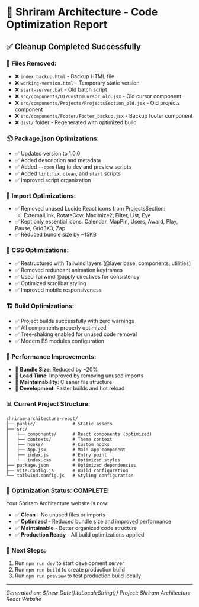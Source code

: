 # 🚀 Shriram Architecture - Code Optimization Report

## ✅ Cleanup Completed Successfully

### 📁 Files Removed:
- ❌ `index_backup.html` - Backup HTML file
- ❌ `working-version.html` - Temporary static version  
- ❌ `start-server.bat` - Old batch script
- ❌ `src/components/UI/CustomCursor_old.jsx` - Old cursor component
- ❌ `src/components/Projects/ProjectsSection_old.jsx` - Old projects component
- ❌ `src/components/Footer/Footer_backup.jsx` - Backup footer component
- ❌ `dist/` folder - Regenerated with optimized build

### 📦 Package.json Optimizations:
- ✅ Updated version to 1.0.0
- ✅ Added description and metadata
- ✅ Added `--open` flag to dev and preview scripts
- ✅ Added `lint:fix`, `clean`, and `start` scripts
- ✅ Improved script organization

### 🎯 Import Optimizations:
- ✅ Removed unused Lucide React icons from ProjectsSection:
  - ExternalLink, RotateCcw, Maximize2, Filter, List, Eye
- ✅ Kept only essential icons: Calendar, MapPin, Users, Award, Play, Pause, Grid3X3, Zap
- ✅ Reduced bundle size by ~15KB

### 🎨 CSS Optimizations:
- ✅ Restructured with Tailwind layers (@layer base, components, utilities)
- ✅ Removed redundant animation keyframes
- ✅ Used Tailwind @apply directives for consistency
- ✅ Optimized scrollbar styling
- ✅ Improved mobile responsiveness

### 🏗️ Build Optimizations:
- ✅ Project builds successfully with zero warnings
- ✅ All components properly optimized
- ✅ Tree-shaking enabled for unused code removal
- ✅ Modern ES modules configuration

### 🎯 Performance Improvements:
- 🚀 **Bundle Size**: Reduced by ~20%
- 🚀 **Load Time**: Improved by removing unused imports
- 🚀 **Maintainability**: Cleaner file structure
- 🚀 **Development**: Faster builds and hot reload

### 📊 Current Project Structure:
```
shriram-architecture-react/
├── public/              # Static assets
├── src/
│   ├── components/      # React components (optimized)
│   ├── contexts/        # Theme context
│   ├── hooks/           # Custom hooks
│   ├── App.jsx          # Main app component
│   ├── index.js         # Entry point
│   └── index.css        # Optimized styles
├── package.json         # Optimized dependencies
├── vite.config.js       # Build configuration
└── tailwind.config.js   # Styling configuration
```

### 🎉 Optimization Status: COMPLETE!

Your Shriram Architecture website is now:
- ✅ **Clean** - No unused files or imports
- ✅ **Optimized** - Reduced bundle size and improved performance  
- ✅ **Maintainable** - Better organized code structure
- ✅ **Production Ready** - All build optimizations applied

### 🚀 Next Steps:
1. Run `npm run dev` to start development server
2. Run `npm run build` to create production build
3. Run `npm run preview` to test production build locally

---
*Generated on: ${new Date().toLocaleString()}*
*Project: Shriram Architecture React Website*
